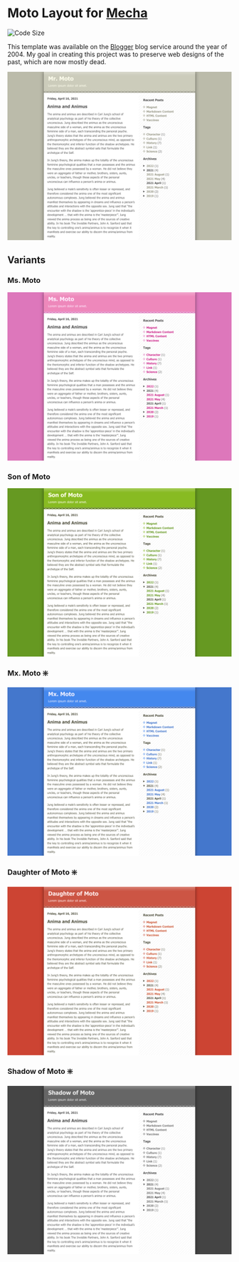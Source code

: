 Moto Layout for [Mecha](https://github.com/mecha-cms/mecha)
===========================================================

![Code Size](https://img.shields.io/github/languages/code-size/mecha-cms/y.blogger-moto?color=%23444&style=for-the-badge)

This template was available on the [Blogger](https://www.blogger.com) blog service around the year of 2004. My goal in
creating this project was to preserve web designs of the past, which are now mostly dead.

![Blogger: Mr. Moto](index.png?v=2023-12-17)

Variants
--------

### Ms. Moto

![Blogger: Ms. Moto](index/1.png?v=2023-12-17)

### Son of Moto

![Blogger: Son of Moto](index/2.png?v=2023-12-17)

### Mx. Moto ❇️

![Blogger: Mx. Moto](index/3.png?v=2023-12-17)

### Daughter of Moto ❇️

![Blogger: Daughter of Moto](index/4.png?v=2023-12-17)

### Shadow of Moto ❇️

![Blogger: Shadow of Moto](index/5.png?v=2023-12-17)